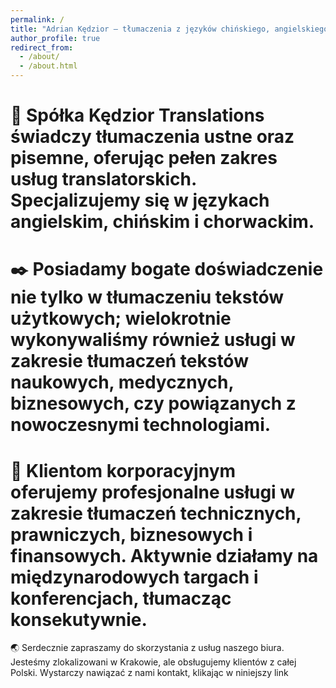 ```yaml
---
permalink: /
title: "Adrian Kędzior – tłumaczenia z języków chińskiego, angielskiego i chorwackiego"
author_profile: true
redirect_from: 
  - /about/
  - /about.html
---
```


📎 Spółka Kędzior Translations świadczy tłumaczenia ustne oraz pisemne, oferując pełen zakres usług translatorskich. Specjalizujemy się w językach angielskim, chińskim i chorwackim.
======
✒️ Posiadamy bogate doświadczenie nie tylko w tłumaczeniu tekstów użytkowych; wielokrotnie wykonywaliśmy również usługi w zakresie tłumaczeń tekstów naukowych, medycznych, biznesowych, czy powiązanych z nowoczesnymi technologiami.
======
💼 Klientom korporacyjnym oferujemy profesjonalne usługi w zakresie tłumaczeń technicznych, prawniczych, biznesowych i finansowych. Aktywnie działamy na międzynarodowych targach i konferencjach, tłumacząc konsekutywnie.
======
🌏 Serdecznie zapraszamy do skorzystania z usług naszego biura. Jesteśmy zlokalizowani w Krakowie, ale obsługujemy klientów z całej Polski. Wystarczy nawiązać z nami kontakt, klikając w niniejszy link
